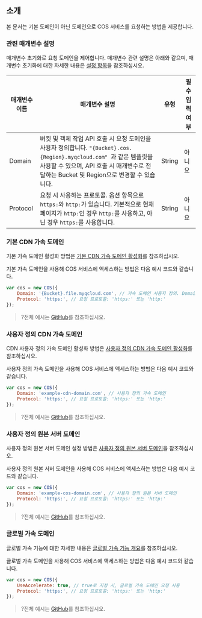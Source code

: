 ## 소개

본 문서는 기본 도메인이 아닌 도메인으로 COS 서비스를 요청하는 방법을 제공합니다.

### 관련 매개변수 설명

매개변수 초기화로 요청 도메인을 제어합니다. 매개변수 관련 설명은 아래와 같으며, 매개변수 초기화에 대한 자세한 내용은 [설정 항목](https://intl.cloud.tencent.com/document/product/436/8629)을 참조하십시오.

| 매개변수 이름                 | 매개변수 설명                                                     | 유형     | 필수 입력 여부 |
| ---------------------- | ------------------------------------------------------------ | -------- | ---- |
| Domain                 | 버킷 및 객체 작업 API 호출 시 요청 도메인을 사용자 정의합니다. `"{Bucket}.cos.{Region}.myqcloud.com" `과 같은 템플릿을 사용할 수 있으며, API 호출 시 매개변수로 전달하는 Bucket 및 Region으로 변경할 수 있습니다. | String   | 아니요   |
| Protocol               | 요청 시 사용하는 프로토콜. 옵션 항목으로 `https:`와 `http:`가 있습니다. 기본적으로 현재 페이지가 `http:`인 경우 `http:`를 사용하고, 아닌 경우 `https:`를 사용합니다. | String   | 아니요   |

### 기본 CDN 가속 도메인

기본 가속 도메인 활성화 방법은 [기본 CDN 가속 도메인 활성화](https://intl.cloud.tencent.com/document/product/436/31505)를 참조하십시오.

기본 가속 도메인을 사용해 COS 서비스에 액세스하는 방법은 다음 예시 코드와 같습니다.

```javascript
var cos = new COS({
    Domain: '{Bucket}.file.myqcloud.com', // 가속 도메인 사용자 정의. Domain 매개변수는 템플릿을 지원하며, 이 예시의 {Bucket}은 요청 시 전달하는 Bucket에 따라 자동으로 변경됩니다.
    Protocol: 'https:', // 요청 프로토콜: 'https:' 또는 'http:'
});
```

>?전체 예시는 [GitHub](https://github.com/tencentyun/cos-snippets/tree/master/NodeJS/src)를 참조하십시오.

### 사용자 정의 CDN 가속 도메인

CDN 사용자 정의 가속 도메인 활성화 방법은 [사용자 정의 CDN 가속 도메인 활성화](https://intl.cloud.tencent.com/document/product/436/31506)를 참조하십시오.

사용자 정의 가속 도메인을 사용해 COS 서비스에 액세스하는 방법은 다음 예시 코드와 같습니다.

```js
var cos = new COS({
    Domain: 'example-cdn-domain.com', // 사용자 정의 가속 도메인
    Protocol: 'https:', // 요청 프로토콜: 'https:' 또는 'http:'
});
```

>?전체 예시는 [GitHub](https://github.com/tencentyun/cos-snippets/tree/master/NodeJS/src)를 참조하십시오.

### 사용자 정의 원본 서버 도메인

사용자 정의 원본 서버 도메인 설정 방법은 [사용자 정의 원본 서버 도메인](https://intl.cloud.tencent.com/document/product/436/31507)을 참조하십시오.

사용자 정의 원본 서버 도메인을 사용해 COS 서비스에 액세스하는 방법은 다음 예시 코드와 같습니다.

```js
var cos = new COS({
    Domain: 'example-cos-domain.com', // 사용자 정의 원본 서버 도메인
    Protocol: 'https:', // 요청 프로토콜: 'https:' 또는 'http:'
});
```

>?전체 예시는 [GitHub](https://github.com/tencentyun/cos-snippets/tree/master/NodeJS/src)를 참조하십시오.

### 글로벌 가속 도메인

글로벌 가속 기능에 대한 자세한 내용은 [글로벌 가속 기능 개요](https://intl.cloud.tencent.com/document/product/436/33409)를 참조하십시오.

글로벌 가속 도메인을 사용해 COS 서비스에 액세스하는 방법은 다음 예시 코드와 같습니다.

```js
var cos = new COS({
    UseAccelerate: true, // true로 지정 시, 글로벌 가속 도메인 요청 사용
    Protocol: 'https:', // 요청 프로토콜: 'https:' 또는 'http:'
});
```

>?전체 예시는 [GitHub](https://github.com/tencentyun/cos-snippets/tree/master/NodeJS/src)를 참조하십시오.
